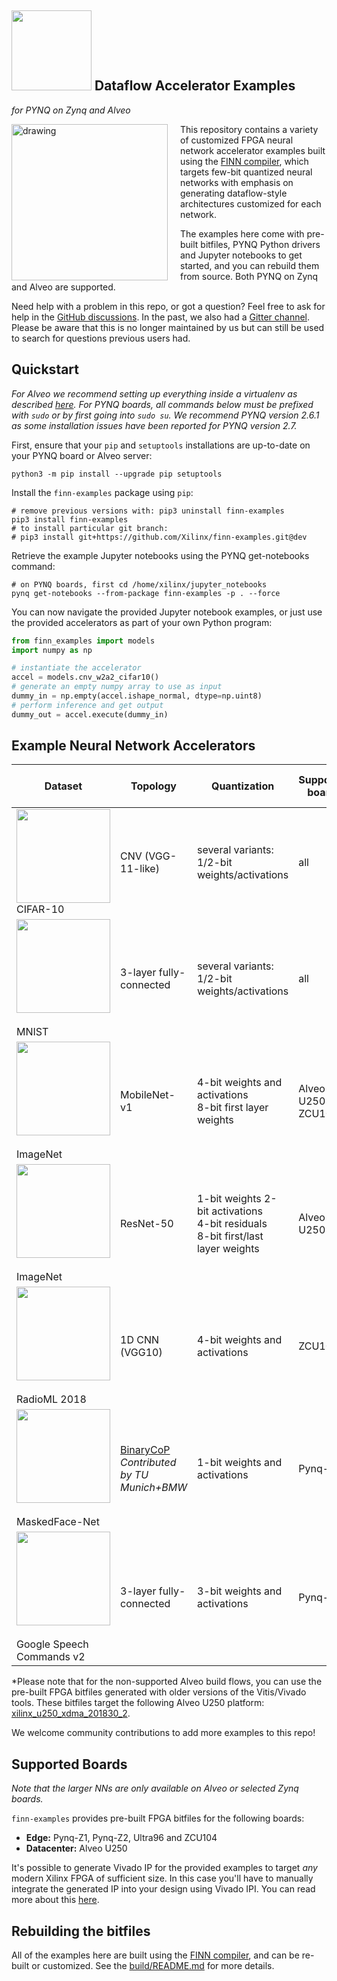 ## <img src=https://raw.githubusercontent.com/Xilinx/finn/github-pages/docs/img/finn-logo.png width=128/> Dataflow Accelerator Examples
*for PYNQ on Zynq and Alveo*

<img align="left" src="docs/img/finn-example.png" alt="drawing" style="margin-right: 20px" width="250"/>

This repository contains a variety of customized FPGA neural network accelerator
examples built using
the [FINN compiler](https://github.com/Xilinx/finn), which
targets few-bit quantized neural networks with emphasis on
generating dataflow-style architectures customized for each network.

The examples here come with
pre-built bitfiles, PYNQ Python drivers and Jupyter notebooks to get started,
and you can rebuild them from source.
Both PYNQ on Zynq and Alveo are supported.

Need help with a problem in this repo, or got a question? Feel free to ask for help in the [GitHub discussions](https://github.com/Xilinx/finn/discussions).
In the past, we also had a [Gitter channel](https://gitter.im/xilinx-finn/community). Please be aware that this is no longer maintained by us but can still be used to search for questions previous users had.

## Quickstart


*For Alveo we recommend setting up everything inside a virtualenv as described [here](https://pynq.readthedocs.io/en/v2.6.1/getting_started/alveo_getting_started.html?highlight=alveo#install-conda).*
*For PYNQ boards, all commands below must be prefixed with `sudo` or by first going into `sudo su`. We recommend PYNQ version 2.6.1 as some installation issues have been reported for PYNQ version 2.7.*

First, ensure that your `pip` and `setuptools` installations are up-to-date
on your PYNQ board or Alveo server:

```shell
python3 -m pip install --upgrade pip setuptools
```

Install the `finn-examples` package using `pip`:

```shell
# remove previous versions with: pip3 uninstall finn-examples
pip3 install finn-examples
# to install particular git branch:
# pip3 install git+https://github.com/Xilinx/finn-examples.git@dev
```

Retrieve the example Jupyter notebooks using the PYNQ get-notebooks command:

```shell
# on PYNQ boards, first cd /home/xilinx/jupyter_notebooks
pynq get-notebooks --from-package finn-examples -p . --force
```

You can now navigate the provided Jupyter notebook examples, or just use the
provided accelerators as part of your own Python program:

```python
from finn_examples import models
import numpy as np

# instantiate the accelerator
accel = models.cnv_w2a2_cifar10()
# generate an empty numpy array to use as input
dummy_in = np.empty(accel.ishape_normal, dtype=np.uint8)
# perform inference and get output
dummy_out = accel.execute(dummy_in)
```

##  Example Neural Network Accelerators
| Dataset                                                        | Topology                | Quantization                                               | Supported boards | Supported build flows
|----------------------------------------------------------------|-------------------------|------------------------------------------------------------|------------------|------------------|
| <img src="docs/img/cifar-10.png" width="150"/><br/>CIFAR-10     | CNV (VGG-11-like)       | several variants:<br>1/2-bit weights/activations           | all              | Pynq-Z1<br>ZCU104<br>Ultra96 |
| <img src="docs/img/mnist.jpg" width="150"/><br/><br>MNIST       | 3-layer fully-connected | several variants:<br>1/2-bit weights/activations           | all              | Pynq-Z1<br>ZCU104<br>Ultra96 |
| <img src="docs/img/imagenet.jpg" width="150"/><br/><br>ImageNet | MobileNet-v1            | 4-bit weights and activations<br>8-bit first layer weights | Alveo U250<br>ZCU104       | ZCU104 |
| <img src="docs/img/imagenet.jpg" width="150"/><br/><br>ImageNet | ResNet-50            | 1-bit weights 2-bit activations<br>4-bit residuals<br>8-bit first/last layer weights | Alveo U250       | - |
| <img src="docs/img/radioml.png" width="150"/><br/><br>RadioML 2018 | 1D CNN (VGG10)     |  4-bit weights and activations | ZCU104  | ZCU104 |
| <img src="docs/img/maskedfacenet.jpg" width="150"/><br/><br>MaskedFace-Net | [BinaryCoP](https://arxiv.org/pdf/2102.03456)<br/>*Contributed by TU Munich+BMW*  | 1-bit weights and activations | Pynq-Z1       | Pynq-Z1 |
| <img src="docs/img/keyword-spotting.png" width="150"/><br/><br>Google Speech Commands v2 | 3-layer fully-connected  | 3-bit weights and activations | Pynq-Z1       | Pynq-Z1 |

*Please note that for the non-supported Alveo build flows, you can use the pre-built FPGA bitfiles generated with older versions of the Vitis/Vivado tools. These bitfiles target the following Alveo U250 platform: [xilinx_u250_xdma_201830_2](https://www.xilinx.com/products/boards-and-kits/alveo/package-files-archive/u250-2018-3-1.html).

We welcome community contributions to add more examples to this repo!

## Supported Boards

*Note that the larger NNs are only available on Alveo or selected Zynq boards.*

`finn-examples` provides pre-built FPGA bitfiles for the following boards:

* **Edge:** Pynq-Z1, Pynq-Z2, Ultra96 and ZCU104
* **Datacenter:** Alveo U250

It's possible to generate Vivado IP for the provided examples to target *any*
modern Xilinx FPGA of sufficient size.
In this case you'll have to manually integrate the generated IP into your design
using Vivado IPI.
You can read more about this [here](build/README.md).

## Rebuilding the bitfiles

All of the examples here are built using the [FINN compiler](https://github.com/Xilinx/finn), and can be re-built or customized.
See the [build/README.md](build/README.md) for more details.
